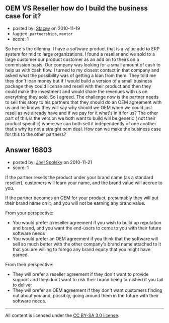 ## OEM VS Reseller how do I build the business case for it?

- posted by: [Stacey](https://stackexchange.com/users/-1/9534-stacey) on 2010-11-19
- tagged: `partnerships`, `mentor`
- score: 1

So here's the dilemna. I have a software product that is a value add to ERP system for mid to large organizations. I found a reseller and we sold to  a large customer our product   customer as an add on to theirs on a commission basis. Our company was looking for a small amount of cash to help us with cash flow. I turned to my closest contact in that company and asked what the possibility was of getting a loan from them. They told me they don't loan money but if I would build a version of a small business package  they could  license and resell with their product and then they could make the investment and would share the revenues with us on everything they sold. So I agreed. The challenge now is the partner needs to sell this story to his partners that they should do an OEM agreement with us and he knows they will say why should we OEM when we could just resell as we already have and if we pay for it what's in it for us?  The other part of this is the version we both want to build will be generic ( not their product specific) where we can both sell it independently of one another that's why its not a straight oem deal. How can we make the business case for this to the other partners?


## Answer 16803

- posted by: [Joel Spolsky](https://stackexchange.com/users/-1/4335-joel-spolsky) on 2010-11-21
- score: 1

If the partner resells the product under your brand name (as a standard reseller), customers will learn your name, and the brand value will accrue to you.

If the partner becomes an OEM for your product, presumably they will put their brand name on it, and you will not be earning any brand value.

From your perspective:

* You would prefer a reseller agreement if you wish to build up reputation and brand, and you want the end-users to come to you with their future software needs
* You would prefer an OEM agreement if you think that the software will sell so much better with the other company's brand name attached to it that you are willing to forego any brand equity that you might have earned.

From their perspective:

* They will prefer a reseller agreement if they don't want to provide support and they don't want to risk their brand being tarnished if you fail to deliver
* They will prefer an OEM agreement if they don't want customers finding out about you and, possibly, going around them in the future with their software needs.



---

All content is licensed under the [CC BY-SA 3.0 license](https://creativecommons.org/licenses/by-sa/3.0/).
